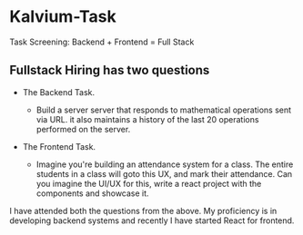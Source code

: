 # Kalvium-Task
Task Screening: Backend + Frontend = Full Stack

## Fullstack Hiring has two questions

* The Backend Task.
  - Build a server server that responds to mathematical operations sent via URL. it also
maintains a history of the last 20 operations performed on the server.

* The Frontend Task.
  - Imagine you're building an attendance system for a class. The entire students in a class will
goto this UX, and mark their attendance.
Can you imagine the UI/UX for this, write a react project with the components and showcase
it.

I have attended both the questions from the above. My proficiency is in developing backend systems and recently I have started React for frontend.